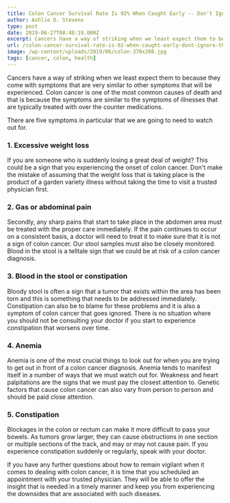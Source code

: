 ```yaml
---
title: Colon Cancer Survival Rate Is 92% When Caught Early -- Don't Ignore These 5 Early Warning Signs
author: Ashlie D. Stevens
type: post
date: 2019-06-27T08:48:19.000Z
excerpt: Cancers have a way of striking when we least expect them to because they come with symptoms that are very similar to other symptoms that will be experienced.
url: /colon-cancer-survival-rate-is-92-when-caught-early-dont-ignore-these-5-early-warning-signs/
image: /wp-content/uploads/2019/06/colon-370x208.jpg
tags: [cancer, colon, health]
---
```


Cancers have a way of striking when we least expect them to because they come with symptoms that are very similar to other symptoms that will be experienced. Colon cancer is one of the most common causes of death and that is because the symptoms are similar to the symptoms of illnesses that are typically treated with over the counter medications.

There are five symptoms in particular that we are going to need to watch out for.

### 1. Excessive weight loss

If you are someone who is suddenly losing a great deal of weight? This could be a sign that you experiencing the onset of colon cancer. Don't make the mistake of assuming that the weight loss that is taking place is the product of a garden variety illness without taking the time to visit a trusted physician first.

### 2. Gas or abdominal pain

Secondly, any sharp pains that start to take place in the abdomen area must be treated with the proper care immediately. If the pain continues to occur on a consistent basis, a doctor will need to treat it to make sure that it is not a sign of colon cancer. Our stool samples must also be closely monitored. Blood in the stool is a telltale sign that we could be at risk of a colon cancer diagnosis.

### 3. Blood in the stool or constipation

Bloody stool is often a sign that a tumor that exists within the area has been torn and this is something that needs to be addressed immediately. Constipation can also be to blame for these problems and it is also a symptom of colon cancer that goes ignored. There is no situation where you should not be consulting your doctor if you start to experience constipation that worsens over time.

### 4. Anemia

Anemia is one of the most crucial things to look out for when you are trying to get out in front of a colon cancer diagnosis. Anemia tends to manifest itself in a number of ways that we must watch out for. Weakness and heart palpitations are the signs that we must pay the closest attention to. Genetic factors that cause colon cancer can also vary from person to person and should be paid close attention.

### 5. Constipation

Blockages in the colon or rectum can make it more difficult to pass your bowels. As tumors grow larger, they can cause obstructions in one section or multiple sections of the track, and may or may not cause pain. If you experience constipation suddenly or regularly, speak with your doctor.

If you have any further questions about how to remain vigilant when it comes to dealing with colon cancer, it is time that you scheduled an appointment with your trusted physician. They will be able to offer the insight that is needed in a timely manner and keep you from experiencing the downsides that are associated with such diseases.
